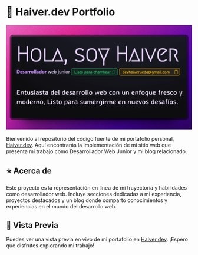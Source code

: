 # 🚀 Haiver.dev Portfolio

![just-the-basics](https://raw.githubusercontent.com/HaiveDev/haiver.dev/main/public/img/Banner.png)

Bienvenido al repositorio del código fuente de mi portafolio personal, [Haiver.dev](https://haiver.dev/). Aquí encontrarás la implementación de mi sitio web que presenta mi trabajo como Desarrollador Web Junior y mi blog relacionado.

## ⭐ Acerca de

Este proyecto es la representación en línea de mi trayectoria y habilidades como desarrollador web. Incluye secciones dedicadas a mi experiencia, proyectos destacados y un blog donde comparto conocimientos y experiencias en el mundo del desarrollo web.

## 👀 Vista Previa

Puedes ver una vista previa en vivo de mi portafolio en [Haiver.dev](https://haiver.dev/). ¡Espero que disfrutes explorando mi trabajo!
